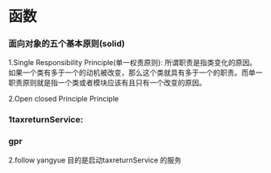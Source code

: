# 函数

### 面向对象的五个基本原则(solid)

1.Single Responsibility Principle(单一权责原则): 所谓职责是指类变化的原因。如果一个类有多于一个的动机被改变，那么这个类就具有多于一个的职责。而单一职责原则就是指一个类或者模块应该有且只有一个改变的原因。

2.Open closed Principle Principle





### 1taxreturnService:

###  gpr

2.follow yangyue 目的是启动taxreturnService 的服务

